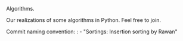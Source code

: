 Algorithms.

Our realizations of some algorithms in Python. Feel free to join.

Commit naming convention:
<Name>: <Commit message> - "Sortings: Insertion sorting by Rawan"